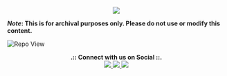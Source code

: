 <p align="center">
  <img src="https://user-images.githubusercontent.com/74038190/212744287-14f66c13-5458-40dc-9244-8ff533fc8f4a.gif">
</p>


<strong>*Note*: This is for archival purposes only. Please do not use or modify this content.</strong>

![Repo View](https://komarev.com/ghpvc/?username=aayushx402&style=for-the-badge&color=blue)

 
<p align="center">
  <!-- Centered Text -->
  <strong>.:: Connect with us on Social ::.</strong>
 
<br>
  <a href="https://reddit.com/u/aayush-le">
    <img src="https://img.shields.io/badge/Reddit-Join-FF4500?style=for-the-badge&logo=reddit&logoColor=white" />
  </a>
  
  <a href="https://instagram.com/aayushxvf">
    <img src="https://img.shields.io/badge/Instagram-Follow-E4405F?style=for-the-badge&logo=instagram&logoColor=white" />
  </a>
  
  <a href="https://t.me/aayushchalise/">
    <img src="https://img.shields.io/badge/Telegram-Join%20Chat-0088CC?style=for-the-badge&logo=telegram&logoColor=white" />
  </a>
</p>






